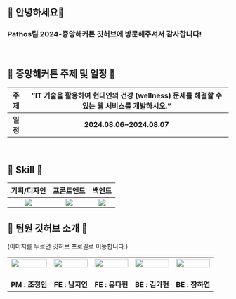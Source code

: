 ## 👋 안녕하세요👋
### Pathos팀 2024-중앙해커톤 깃허브에 방문해주셔서 감사합니다!

<br>

## 📌 중앙해커톤 주제 및 일정 📌

| <b>주제</b> | “IT 기술을 활용하여 현대인의 건강 (wellness) 문제를 해결할 수 있는 웹 서비스를 개발하시오.” |
|:------:|:-------:|
| <b>일정</b> | <b>2024.08.06~2024.08.07</b> |

<br>

## 🔨 Skill 🔨

  |기획/디자인|프론트엔드|백엔드|
  |:-------------:|:-------------:|:-------------:|
  |<img src="https://img.shields.io/badge/Figma-F24E1E?style=for-the-badge&logo=Figma&logoColor=white">|<img src="https://img.shields.io/badge/React-61DAFB?style=for-the-badge&logo=React&logoColor=white">|<img src="https://img.shields.io/badge/Django-092E20?style=for-the-badge&logo=Django&logoColor=white">|

## 🔨 팀원 깃허브 소개 🔨
(이미지를 누르면 깃허브 프로필로 이동합니다.)
<table>
  <tbody>
    <tr>
      <td align="center"><a href="https://github.com/CHOjeongin"><img width="100%" src="https://github.com/user-attachments/assets/11c532a4-ea9a-4f1a-9049-db21bc8a0b3f"/></a><br /><br /></td>
      <td align="center"><a href="https://github.com/jiyeoneeeeeeee"><img width="100%" src="https://github.com/user-attachments/assets/023c2d0f-0489-4593-8aa1-04c98e0c1ffd"/></a><br /><br /></td>
      <td align="center"><a href="https://github.com/dauhny"><img width="100%" src="https://github.com/user-attachments/assets/6dd68578-d786-4650-adf3-c3b9cd88364f"/></a><br /><br /></td>
      <td align="center"><a href="https://github.com/Kimgah"><img width="100%" src="https://github.com/user-attachments/assets/b1b57b8a-8b0b-4b5c-aaba-9b6e81508cb7"/></a><br /><br /></td>
       <td align="center"><a href="https://github.com/hyjang14"><img width="100%" src="https://github.com/user-attachments/assets/80d2cc92-c0fa-4324-86a9-3068bbc013d4"/></a><br /><br /></td>
     <tr/>
     <tr>
      <td align="center"><b>PM : 조정인</b></td>
      <td align="center"><b>FE : 남지연</b></td>
      <td align="center"><b>FE : 유다현</b></td>
      <td align="center"><b>BE : 김가현</b></td>
      <td align="center"><b>BE : 장하연</b></td>
     <tr/>
  </tbody>
</table>
</div>
<!--

**Here are some ideas to get you started:**

🙋‍♀️ A short introduction - what is your organization all about?
🌈 Contribution guidelines - how can the community get involved?
👩‍💻 Useful resources - where can the community find your docs? Is there anything else the community should know?
🍿 Fun facts - what does your team eat for breakfast?
🧙 Remember, you can do mighty things with the power of [Markdown](https://docs.github.com/github/writing-on-github/getting-started-with-writing-and-formatting-on-github/basic-writing-and-formatting-syntax)
-->
